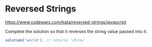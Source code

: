 # Reversed Strings
https://www.codewars.com/kata/reversed-strings/javascript

Complete the solution so that it reverses the string value passed into it.

```javascript
solution('world'); // returns 'dlrow'
```